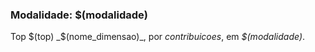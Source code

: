 ### Modalidade: $(modalidade)

<!--Total de Contribuições-->
Top $(top) _$(nome_dimensao)_, por _contribuicoes_, em _$(modalidade)_.
